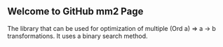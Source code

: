 ## Welcome to GitHub mm2 Page

The library that can be used for optimization of multiple (Ord a) => a -> b transformations. It uses a binary search method.

